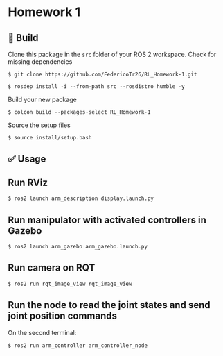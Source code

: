 # Homework 1

## :hammer: Build

Clone this package in the `src` folder of your ROS 2 workspace. Check for missing dependencies
```
$ git clone https://github.com/FedericoTr26/RL_Homework-1.git
```
```
$ rosdep install -i --from-path src --rosdistro humble -y
```
Build your new package

```
$ colcon build --packages-select RL_Homework-1
```
Source the setup files

```
$ source install/setup.bash
```
## :white_check_mark: Usage

## Run RViz 
```
$ ros2 launch arm_description display.launch.py
```

## Run manipulator with activated controllers in Gazebo
```
$ ros2 launch arm_gazebo arm_gazebo.launch.py
```

## Run camera on RQT
```
$ ros2 run rqt_image_view rqt_image_view
```

## Run the node to read the joint states and send joint position commands
On the second terminal:
```
$ ros2 run arm_controller arm_controller_node
```
